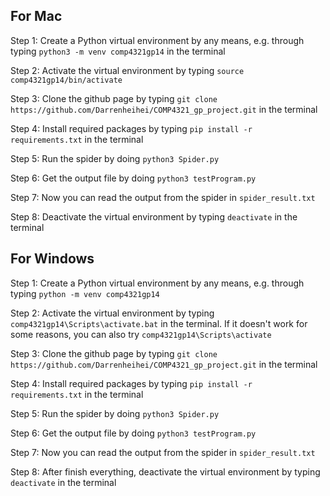 ## For Mac

Step 1: Create a Python virtual environment by any means, e.g. through typing `python3 -m venv comp4321gp14` in the terminal

Step 2: Activate the virtual environment by typing `source comp4321gp14/bin/activate`

Step 3: Clone the github page by typing `git clone https://github.com/Darrenheihei/COMP4321_gp_project.git` in the terminal

Step 4: Install required packages by typing `pip install -r requirements.txt` in the terminal

Step 5: Run the spider by doing `python3 Spider.py`

Step 6: Get the output file by doing `python3 testProgram.py`

Step 7: Now you can read the output from the spider in `spider_result.txt`

Step 8: Deactivate the virtual environment by typing `deactivate` in the terminal

## For Windows
Step 1: Create a Python virtual environment by any means, e.g. through typing `python -m venv comp4321gp14`

Step 2: Activate the virtual environment by typing `comp4321gp14\Scripts\activate.bat` in the terminal. If it doesn't work for some reasons, you can also try `comp4321gp14\Scripts\activate`

Step 3: Clone the github page by typing `git clone https://github.com/Darrenheihei/COMP4321_gp_project.git` in the terminal

Step 4: Install required packages by typing `pip install -r requirements.txt` in the terminal

Step 5: Run the spider by doing `python3 Spider.py`

Step 6: Get the output file by doing `python3 testProgram.py`

Step 7: Now you can read the output from the spider in `spider_result.txt`

Step 8: After finish everything, deactivate the virtual environment by typing `deactivate` in the terminal